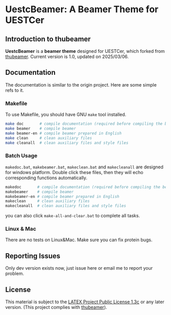 

# UestcBeamer: A Beamer Theme for UESTCer

## Introduction to thubeamer

**UestcBeamer** is a **beamer theme** designed for UESTCer, which forked from [thubeamer](https://github.com/YangLaTeX/thubeamer). Current version is 1.0, updated on 2025/03/06. 

## Documentation

The documentation is similar to the origin project. Here are some simple refs to it.

### Makefile

To use Makefile, you should have GNU `make` tool installed.

```bash
make doc       # compile documentation (required before compiling the beamer)
make beamer    # compile beamer
make beamer-en # compile beamer prepared in English
make clean     # clean auxiliary files
make cleanall  # clean auxiliary files and style files
```

### Batch Usage

`makedoc.bat`, `makebeamer.bat`, `makeclean.bat` and `makecleanall` are designed for windows platform. Double click these files, then they will echo corresponding functions automatically.

```bash
makedoc       # compile documentation (required before compiling the beamer)
makebeamer    # compile beamer
makebeamer-en # compile beamer prepared in English
makeclean     # clean auxiliary files
makecleanall  # clean auxiliary files and style files
```

you can also click `make-all-and-clear.bat` to complete all tasks.

### Linux & Mac

There are no tests on Linux&Mac. Make sure you can fix protein bugs.

## Reporting Issues

Only dev version exists now, just issue here or email me to report your problem.

## License

This material is subject to the [LATEX Project Public License 1.3c](https://ctan.org/license/lppl1.3) or any later version. (This project complies with [thubeamer](https://github.com/YangLaTeX/thubeamer)).

